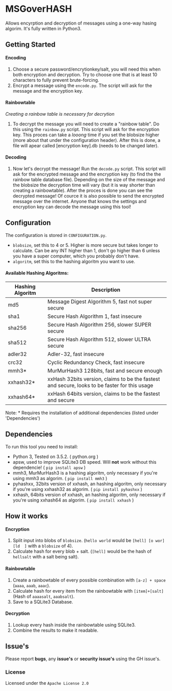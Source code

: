 # MSGoverHASH
Allows encyrption and decryption of messages using a one-way hasing algorim. It's fully written in Python3.


## Getting Started
#### Encoding
1. Choose a secure password/encrytionkey/salt, you will need this when both encryption and decryption. Try to choose one that is at least 10 characters to fully prevent brute-forcing.
2. Encrypt a message using the `encode.py`. The script will ask for the message and the encryption key.

#### Rainbowtable
_Creating a rainbow table is necessary for decrytion_
1. To decrypt the message you will need to create a "rainbow table". Do this using the `rainbow.py` script. This script will ask for the encryption key. This proces can take a *looong* time if you set the blobsize higher (more about that under the configuration header). After this is done, a file will apear called [encryption key].db (needs to be changed later).

#### Decoding
1. Now let's decrypt the message! Run the `decode.py` script. This script will ask for the encrypted message and the encryption key (to find the the rainbow table database file). Depending on the size of the message and the blobsize the decryption time will vary (but it is way shorter than creating a rainbowtable). After the proces is done you can see the decrypted message! Of cource it is also possible to send the encrypted message over the internet. Anyone that knows the settings and encryption key can decode the message using this tool!

## Configuration
The configuration is stored in `CONFIGURATION.py`.
- `blobsize`, set this to 4 or 5. Higher is more secure but takes longer to calculate. Can be any INT higher than 1, don't go higher than 6 unless you have a super computer, which you probably don't have.
- `algoritm`, set this to the hashing algoritm you want to use.
#### Available Hashing Algoritms:
Hashing Algoritm  |  Description
--        |  --
md5       |  Message Digest Algorithm 5, fast not super secure
sha1      |  Secure Hash Algorithm 1, fast insecure
sha256    |  Secure Hash Algorithm 256, slower SUPER secure
sha512    |  Secure Hash Algorithm 512, slower ULTRA secure
adler32   |  Adler-32, fast insecure
crc32     |  Cyclic Redundancy Check, fast insecure
mmh3*     |  MurMurHash3 128bits, fast and secure enough  |  
xxhash32* |  xxHash 32bits version, claims to be the fastest and secure, looks to be faster for this usage
xxhash64* |  xxHash 64bits version, claims to be the fastest and secure  

Note: * Requires the installation of additional dependencies (listed under 'Dependencies')

## Dependencies
To run this tool you need to install:
- Python 3, Tested on 3.5.2. ( python.org )
- apsw, used to improve SQLite3 DB speed. Will **not** work without this dependencie! ( `pip install apsw` )
- mmh3, MurMurHash3 is a hashing algoritm, only necessary if you're using mmh3 as algorim. ( `pip install mmh3` )
- pyhashxx, 32bits version of xxhash, an hashing algoritm, only necessary if you're using xxhash32 as algorim. ( `pip install pyhashxx` )
- xxhash, 64bits version of xxhash, an hashing algoritm, only necessary if you're using xxhash64 as algorim. ( `pip install xxhash` )

## How it works
#### Encryption
1. Split input into blobs of `blobsize`. (`hello world` would be `[hell] [o wor] [ld  ]` with a `blobsize` of 4).
2. Calculate hash for every blob + salt. (`[hell]` would be the hash of `hellsalt` with a salt being salt).

#### Rainbowtable
1. Create a rainbowtable of every possible combination with `[a-z] + space` (`aaaa`, `aaab`, `aaac`).
2. Calculate hash for every item from the rainbowtable with `[item]+[salt]` (Hash of `aaaasalt`, `aaabsalt`).
3. Save to a SQLite3 Database.

#### Decryption
1. Lookup every hash inside the rainbowtable using SQLite3.
2. Combine the results to make it readable.

## Issue's
Please report **bugs**, any **issue's** or **security issue's** using the GH issue's.

### License
Licensed under the `Apache License 2.0`
